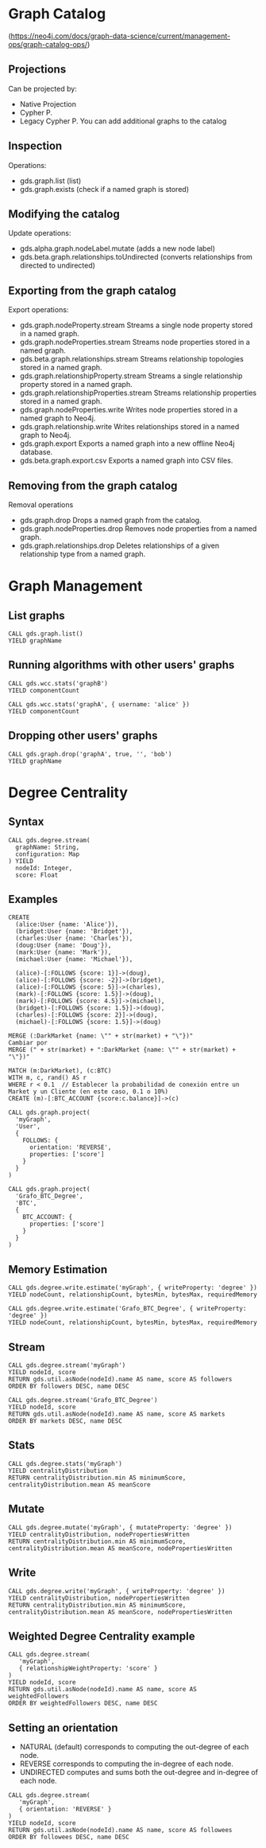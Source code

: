 # Graph Catalog
(https://neo4j.com/docs/graph-data-science/current/management-ops/graph-catalog-ops/)

## Projections
Can be projected by:
* Native Projection
* Cypher P.
* Legacy Cypher P.
You can add additional graphs to the catalog

## Inspection
Operations:
* gds.graph.list   (list)
* gds.graph.exists (check if a named graph is stored)

## Modifying the catalog
Update operations:
* gds.alpha.graph.nodeLabel.mutate          (adds a new node label)
* gds.beta.graph.relationships.toUndirected (converts relationships from directed to undirected)

## Exporting from the graph catalog
Export operations:
* gds.graph.nodeProperty.stream            Streams a single node property stored in a named graph.
* gds.graph.nodeProperties.stream          Streams node properties stored in a named graph.
* gds.beta.graph.relationships.stream      Streams relationship topologies stored in a named graph.
* gds.graph.relationshipProperty.stream    Streams a single relationship property stored in a named graph.
* gds.graph.relationshipProperties.stream  Streams relationship properties stored in a named graph.
* gds.graph.nodeProperties.write           Writes node properties stored in a named graph to Neo4j.
* gds.graph.relationship.write             Writes relationships stored in a named graph to Neo4j.
* gds.graph.export                         Exports a named graph into a new offline Neo4j database.
* gds.beta.graph.export.csv                Exports a named graph into CSV files.

## Removing from the graph catalog
Removal operations
* gds.graph.drop                 Drops a named graph from the catalog.
* gds.graph.nodeProperties.drop  Removes node properties from a named graph.
* gds.graph.relationships.drop   Deletes relationships of a given relationship type from a named graph.

# Graph Management

## List graphs

```
CALL gds.graph.list()
YIELD graphName
```

## Running algorithms with other users' graphs

```
CALL gds.wcc.stats('graphB')
YIELD componentCount
```


```
CALL gds.wcc.stats('graphA', { username: 'alice' })
YIELD componentCount
```

## Dropping other users' graphs

```
CALL gds.graph.drop('graphA', true, '', 'bob')
YIELD graphName
```

# Degree Centrality

## Syntax

```
CALL gds.degree.stream(
  graphName: String,
  configuration: Map
) YIELD
  nodeId: Integer,
  score: Float
```

## Examples

```
CREATE
  (alice:User {name: 'Alice'}),
  (bridget:User {name: 'Bridget'}),
  (charles:User {name: 'Charles'}),
  (doug:User {name: 'Doug'}),
  (mark:User {name: 'Mark'}),
  (michael:User {name: 'Michael'}),

  (alice)-[:FOLLOWS {score: 1}]->(doug),
  (alice)-[:FOLLOWS {score: -2}]->(bridget),
  (alice)-[:FOLLOWS {score: 5}]->(charles),
  (mark)-[:FOLLOWS {score: 1.5}]->(doug),
  (mark)-[:FOLLOWS {score: 4.5}]->(michael),
  (bridget)-[:FOLLOWS {score: 1.5}]->(doug),
  (charles)-[:FOLLOWS {score: 2}]->(doug),
  (michael)-[:FOLLOWS {score: 1.5}]->(doug)
```

```
MERGE (:DarkMarket {name: \"" + str(market) + "\"})"
Cambiar por
MERGE (" + str(market) + ":DarkMarket {name: \"" + str(market) + "\"})"

MATCH (m:DarkMarket), (c:BTC)
WITH m, c, rand() AS r
WHERE r < 0.1  // Establecer la probabilidad de conexión entre un Market y un Cliente (en este caso, 0.1 o 10%)
CREATE (m)-[:BTC_ACCOUNT {score:c.balance}]->(c)
```


```
CALL gds.graph.project(
  'myGraph',
  'User',
  {
    FOLLOWS: {
      orientation: 'REVERSE',
      properties: ['score']
    }
  }
)
```

```
CALL gds.graph.project(
  'Grafo_BTC_Degree',
  'BTC',
  {
    BTC_ACCOUNT: {
      properties: ['score']
    }
  }
)
```

## Memory Estimation

```
CALL gds.degree.write.estimate('myGraph', { writeProperty: 'degree' })
YIELD nodeCount, relationshipCount, bytesMin, bytesMax, requiredMemory
```

```
CALL gds.degree.write.estimate('Grafo_BTC_Degree', { writeProperty: 'degree' })
YIELD nodeCount, relationshipCount, bytesMin, bytesMax, requiredMemory
```

## Stream

```
CALL gds.degree.stream('myGraph')
YIELD nodeId, score
RETURN gds.util.asNode(nodeId).name AS name, score AS followers
ORDER BY followers DESC, name DESC
```
```
CALL gds.degree.stream('Grafo_BTC_Degree')
YIELD nodeId, score
RETURN gds.util.asNode(nodeId).name AS name, score AS markets
ORDER BY markets DESC, name DESC
```
## Stats

```
CALL gds.degree.stats('myGraph')
YIELD centralityDistribution
RETURN centralityDistribution.min AS minimumScore, centralityDistribution.mean AS meanScore
```

## Mutate

```
CALL gds.degree.mutate('myGraph', { mutateProperty: 'degree' })
YIELD centralityDistribution, nodePropertiesWritten
RETURN centralityDistribution.min AS minimumScore, centralityDistribution.mean AS meanScore, nodePropertiesWritten
```

## Write

```
CALL gds.degree.write('myGraph', { writeProperty: 'degree' })
YIELD centralityDistribution, nodePropertiesWritten
RETURN centralityDistribution.min AS minimumScore, centralityDistribution.mean AS meanScore, nodePropertiesWritten
```

## Weighted Degree Centrality example

```
CALL gds.degree.stream(
   'myGraph',
   { relationshipWeightProperty: 'score' }
)
YIELD nodeId, score
RETURN gds.util.asNode(nodeId).name AS name, score AS weightedFollowers
ORDER BY weightedFollowers DESC, name DESC
```

## Setting an orientation

* NATURAL (default) corresponds to computing the out-degree of each node.
* REVERSE corresponds to computing the in-degree of each node.
* UNDIRECTED computes and sums both the out-degree and in-degree of each node.

```
CALL gds.degree.stream(
   'myGraph',
   { orientation: 'REVERSE' }
)
YIELD nodeId, score
RETURN gds.util.asNode(nodeId).name AS name, score AS followees
ORDER BY followees DESC, name DESC
```





